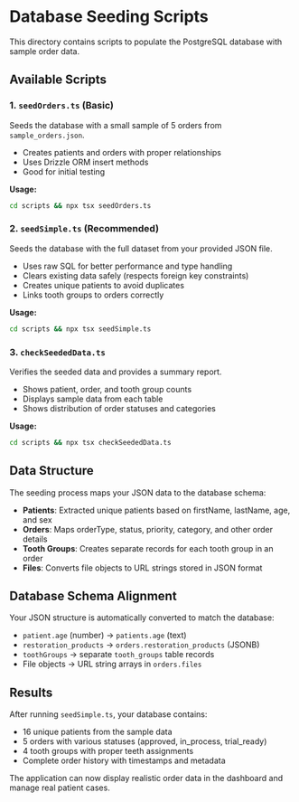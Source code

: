 # Database Seeding Scripts

This directory contains scripts to populate the PostgreSQL database with sample order data.

## Available Scripts

### 1. `seedOrders.ts` (Basic)
Seeds the database with a small sample of 5 orders from `sample_orders.json`.
- Creates patients and orders with proper relationships
- Uses Drizzle ORM insert methods
- Good for initial testing

**Usage:**
```bash
cd scripts && npx tsx seedOrders.ts
```

### 2. `seedSimple.ts` (Recommended)
Seeds the database with the full dataset from your provided JSON file.
- Uses raw SQL for better performance and type handling
- Clears existing data safely (respects foreign key constraints)
- Creates unique patients to avoid duplicates
- Links tooth groups to orders correctly

**Usage:**
```bash
cd scripts && npx tsx seedSimple.ts
```

### 3. `checkSeededData.ts`
Verifies the seeded data and provides a summary report.
- Shows patient, order, and tooth group counts
- Displays sample data from each table
- Shows distribution of order statuses and categories

**Usage:**
```bash
cd scripts && npx tsx checkSeededData.ts
```

## Data Structure

The seeding process maps your JSON data to the database schema:

- **Patients**: Extracted unique patients based on firstName, lastName, age, and sex
- **Orders**: Maps orderType, status, priority, category, and other order details
- **Tooth Groups**: Creates separate records for each tooth group in an order
- **Files**: Converts file objects to URL strings stored in JSON format

## Database Schema Alignment

Your JSON structure is automatically converted to match the database:
- `patient.age` (number) → `patients.age` (text)
- `restoration_products` → `orders.restoration_products` (JSONB)
- `toothGroups` → separate `tooth_groups` table records
- File objects → URL string arrays in `orders.files`

## Results

After running `seedSimple.ts`, your database contains:
- 16 unique patients from the sample data
- 5 orders with various statuses (approved, in_process, trial_ready)
- 4 tooth groups with proper teeth assignments
- Complete order history with timestamps and metadata

The application can now display realistic order data in the dashboard and manage real patient cases.